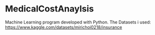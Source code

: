 # MedicalCostAnaylsis
Machine Learning program developed with Python.
The Datasets i used: https://www.kaggle.com/datasets/mirichoi0218/insurance

